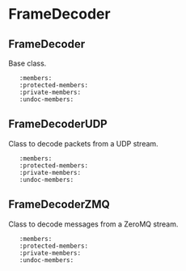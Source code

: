 # FrameDecoder

## FrameDecoder

Base class.

```{doxygenclass} FrameReceiver::FrameDecoder
   :members:
   :protected-members:
   :private-members:
   :undoc-members:
```

## FrameDecoderUDP

Class to decode packets from a UDP stream.

```{doxygenclass} FrameReceiver::FrameDecoderUDP
   :members:
   :protected-members:
   :private-members:
   :undoc-members:
```

## FrameDecoderZMQ

Class to decode messages from a ZeroMQ stream.

```{doxygenclass} FrameReceiver::FrameDecoderZMQ
   :members:
   :protected-members:
   :private-members:
   :undoc-members:
```
